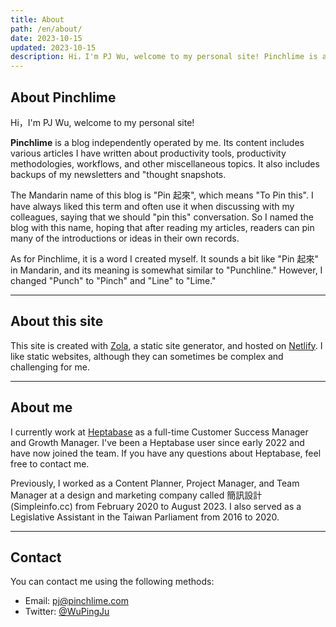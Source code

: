 ```yaml
---
title: About
path: /en/about/
date: 2023-10-15
updated: 2023-10-15
description: Hi，I'm PJ Wu, welcome to my personal site! Pinchlime is a blog independently operated by me. Its content includes various articles I have written about productivity tools, productivity methodologies, workflows, and other miscellaneous topics. It also includes backups of my newsletters and "thought snapshots.
---
```


## About Pinchlime

Hi，I'm PJ Wu, welcome to my personal site!

**Pinchlime** is a blog independently operated by me. Its content includes various articles I have written about productivity tools, productivity methodologies, workflows, and other miscellaneous topics. It also includes backups of my newsletters and "thought snapshots.

The Mandarin name of this blog is "Pin 起來", which means "To Pin this". I have always liked this term and often use it when discussing with my colleagues, saying that we should "pin this" conversation. So I named the blog with this name, hoping that after reading my articles, readers can pin many of the introductions or ideas in their own records.

As for Pinchlime, it is a word I created myself. It sounds a bit like "Pin 起來" in Mandarin, and its meaning is somewhat similar to "Punchline." However, I changed "Punch" to "Pinch" and "Line" to "Lime."

---

## About this site

This site is created with [Zola](https://www.getzola.org/), a static site generator, and hosted on [Netlify](https://www.netlify.com/). I like static websites, although they can sometimes be complex and challenging for me. 

---

## About me

I currently work at [Heptabase](https://heptabase.com/) as a full-time Customer Success Manager and Growth Manager. I've been a Heptabase user since early 2022 and have now joined the team. If you have any questions about Heptabase, feel free to contact me.

Previously, I worked as a Content Planner, Project Manager, and Team Manager at a design and marketing company called 簡訊設計 (Simpleinfo.cc) from February 2020 to August 2023. I also served as a Legislative Assistant in the Taiwan Parliament from 2016 to 2020.

---

## Contact

You can contact me using the following methods:

-  Email: pj@pinchlime.com
-  Twitter: [@WuPingJu](https://twitter.com/WuPingJu)

